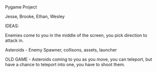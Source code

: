 Pygame Project

Jesse, Brooke, Ethan, Wesley


IDEAS:

Enemies come to you in the middle of the screen, you pick direction to attack in.

Asteroids - Enemy Spawner, collisons, assets, launcher
 
OLD GAME - Asteroids coming to you as you move, you can teleport, but have a chance to teleport into one, you have to shoot them.
